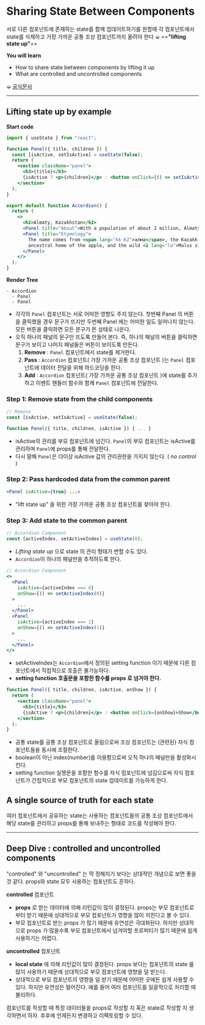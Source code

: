 # Sharing State Between Components

서로 다른 컴포넌트에 존재하는 state를 함께 업데이트하기를 원할때 각 컴포넌트에서 state를 삭제하고 가장 가까운 공통 조상 컴포넌트까지 올려야 한다 ➭ ==**"lifting state up"**==

**You will learn**

- How to share state between components by lifting it up
- What are controlled and uncontrolled components

➭ [공식문서](https://react.dev/learn/sharing-state-between-components)

---

## Lifting state up by example

**Start code**

```jsx
import { useState } from "react";

function Panel({ title, children }) {
  const [isActive, setIsActive] = useState(false);
  return (
    <section className="panel">
      <h3>{title}</h3>
      {isActive ? <p>{children}</p> : <button onClick={() => setIsActive(true)}>Show</button>}
    </section>
  );
}

export default function Accordion() {
  return (
    <>
      <h2>Almaty, Kazakhstan</h2>
      <Panel title="About">With a population of about 2 million, Almaty is Kazakhstan's largest city. From 1929 to 1997, it was its capital city.</Panel>
      <Panel title="Etymology">
        The name comes from <span lang="kk-KZ">алма</span>, the Kazakh word for "apple" and is often translated as "full of apples". In fact, the region surrounding Almaty is thought to be the
        ancestral home of the apple, and the wild <i lang="la">Malus sieversii</i> is considered a likely candidate for the ancestor of the modern domestic apple.
      </Panel>
    </>
  );
}
```

**Render Tree**

```
- Accordion
  - Panel
  - Panel
```

- 각각의 `Panel` 컴포넌트는 서로 어떠한 영향도 주지 않는다. 첫번째 Panel 의 버튼을 클릭했을 경우 문구가 뜨지만 두번째 Panel 에는 어떠한 일도 일어나지 않는다. 모든 버튼을 클릭하면 모든 문구가 뜬 상태로 나온다.
- 오직 하나의 패널의 문구만 뜨도록 만들어 본다. 즉, 하나의 패널의 버튼을 클릭하면 문구가 보이고 나머지 패널들은 버튼이 보이도록 만든다.
  1. **Remove** : `Panel` 컴포넌트에서 state를 제거한다.
  2. **Pass** : `Accordion` 컴포넌트( 가장 가까운 공통 조상 컴포넌트 )는 `Panel` 컴포넌트에 데이터 전달을 위해 하드코딩을 한다.
  3. **Add** : `Accordion` 컴포넌트( 가장 가까운 공통 조상 컴포넌트 )에 state를 추가하고 이벤트 핸들러 함수와 함께 `Panel` 컴포넌트에 전달한다.

### Step 1: Remove state from the child components

```jsx
// Remove
const [isActive, setIsActive] = useState(false);
```

```jsx
function Panel({ title, children, isActive }) { ... }
```

- isActive의 관리를 부모 컴포넌트에 넘긴다. `Panel`의 부모 컴포넌트는 isActive를 관리하며 `Panel`에 props를 통해 전달한다.
- 다시 말해 `Panel`은 더이상 isActive 값의 관리권한을 가지지 않는다. ( _no control_ )

### Step 2: Pass hardcoded data from the common parent

```jsx
<Panel isActive={true} ...>
```

- "lift state up" 을 위한 가장 가까운 공통 조상 컴포넌트를 찾아야 한다.

### Step 3: Add state to the common parent

```jsx
// Accordion Component
const [activeIndex, setActiveIndex] = useState(0);
```

- _Lifting state up_ 으로 state 의 관리 형태가 변할 수도 있다.
- `Accordion`이 하나의 패널만을 추적하도록 한다.

```jsx
// Accordion Component
<>
  <Panel
    isActive={activeIndex === 0}
    onShow={() => setActiveIndex(0)}
  >
    ...
  </Panel>
  <Panel
    isActive={activeIndex === 1}
    onShow={() => setActiveIndex(1)}
  >
    ...
  </Panel>
</>
```

- setActiveIndex는 `Accordion`에서 정의된 setting function 이기 때문에 다른 컴포넌트에서 직접적으로 호출은 불가능하다.
- **setting function 호출문을 포함한 함수를 props 로 넘겨야 한다.**

```jsx
function Panel({ title, children, isActive, onShow }) {
  return (
    <section className="panel">
      <h3>{title}</h3>
      {isActive ? <p>{children}</p> : <button onClick={onShow}>Show</button>}
    </section>
  );
}
```

- 공통 state를 공통 조상 컴포넌트로 올림으로써 조상 컴포넌트는 (관련된) 자식 컴포넌트들을 동시에 조절한다.
- boolean이 아닌 index(number)를 이용함으로써 오직 하나의 패널만을 활성화시킨다.
- setting function 실행문을 포함한 함수를 자식 컴포넌트에 넘김으로써 자식 컴포넌트가 간접적으로 부모 컴포넌트의 state 업데이트를 가능하게 한다.

## A single source of truth for each state

여러 컴포넌트에서 공유하는 state는 사용하는 컴포넌트들의 공통 조상 컴포넌트에서 해당 state를 관리하고 props를 통해 보내주는 형태로 코드를 작성해야 한다.

---

## Deep Dive : controlled and uncontrolled components

"controlled" 와 "uncontrolled" 는 딱 정해지기 보다는 상대적인 개념으로 보면 좋을 것 같다. props와 state 모두 사용하는 컴포넌트도 흔하다.

**controlled** 컴포넌트

- **props** 로 받는 데이터에 의해 리턴값이 많이 결정된다. props는 부모 컴포넌트로부터 받기 때문에 상대적으로 부모 컴포넌트가 영향을 많이 끼친다고 볼 수 있다.
- 부모 컴포넌트로 받는 props 가 많기 때문에 유연성은 극대화된다. 하지만 상대적으로 props 가 많을수록 부모 컴포넌트에서 넘겨야할 프로퍼티가 많기 때문에 쉽게 사용하기는 어렵다.

**uncontrolled** 컴포넌트

- **local state** 에 의해 리턴값이 많이 결정된다. props 보다는 컴포넌트의 state 를 많이 사용하기 때문에 상대적으로 부모 컴포넌트에 영향을 덜 받는다.
- 상대적으로 부모 컴포넌트의 영향을 덜 받기 때문에 어떠한 곳에든 쉽게 사용할 수 있다. 하지만 유연성은 떨어진다. 예를 들어 여러 컴포넌트를 일괄적으로 처리할 때 불리하다.

컴포넌트를 작성할 때 특정 데이터들을 props로 작성할 지 혹은 state로 작성할 지 생각하면서 하자. 추후에 언제든지 변경하고 리팩토링할 수 있다.
